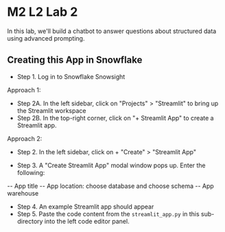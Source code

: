 # M2 L2 Lab 2

In this lab, we'll build a chatbot to answer questions about structured data using advanced prompting.

## Creating this App in Snowflake
- Step 1. Log in to Snowflake Snowsight

Approach 1:

- Step 2A. In the left sidebar, click on "Projects" > "Streamlit" to bring up the Streamlit workspace
- Step 2B. In the top-right corner, click on "+ Streamlit App" to create a Streamlit app.

Approach 2:

- Step 2. In the left sidebar, click on + "Create" > "Streamlit App"

- Step 3. A "Create Streamlit App" modal window pops up. Enter the following:

 -- App title
 -- App location: choose database and choose schema
 -- App warehouse

- Step 4. An example Streamlit app should appear
- Step 5. Paste the code content from the `streamlit_app.py` in this sub-directory into the left code editor panel.
